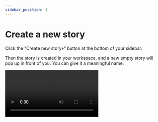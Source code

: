 ```yaml
---
sidebar_position: 1
---
```



# Create a new story



Click the "Create new story`+`" button at the bottom of your sidebar.


Then the story is created in your workspace, and a new empty story will pop up in front of you. You can give it a meaningful name.


<video src='/img/tutorial/create-story.mp4' controls />


## Ask a new question


:::info

For asking a question in Tellery, you need to [configure a database](/docs/how-to-use/configure-database) first.

:::


Type `/` to bring up your menu of content options. Go ahead and choose "Question", then a question block will appear in the story. You can edit the name of the question.


### Edit SQL



When a new question is created, Tellery will automatically open a question editor. Start writing your SQL there.


Click the "Edit SQL`<>`" on the bottom right of any existing question block to bring up its SQL in the question editor.


### Execute SQL


You can click the "Execute▶️" button in the question editor to submit a SQL to Tellery. Tellery will query the data warehouse, fetch the result back, and visualize it.


###  Change the visualization


The default visualization type is `table`. To change the visualization, just click the "Visualization options📊" button on the upper right of your question editor.


Or, click the "Visualization options📊" on the bottom right of the question block.


<video src='/img/tutorial/create-story.mp4' controls />


## Add some narratives


Besides the question block, you can also insert a narrative block by simply typing the `/` command.


Here’s a list of basic blocks in Tellery:


* Text
* Header
* Image
* Bulleted list
* Toggle list
* Checked list
* Separator
* Quote



Tellery provides [markdown](/docs/how-to-use/shortcut#markdown-styling) syntax you're familiar with to add your narratives. The typing experience is simple. You can put your relevant explanations to visualization, making it possible for stakeholders to understand your story.



### Drag and drop


<video src='/img/tutorial/create-story.mp4' controls/>



Any text or chart in a story can be dragged wherever you want it.


Move your mouse to the block and the `⋮⋮` icon will appear to the left of it. You can drag and drop the block by holding this handle.



### Arrange the layout


To resize a question block, you can drag the right or bottom edges of it.


Drag-and-dropping a block to the right side of another creates columns. Hovering over the space between columns, you will see a separator. Drag and drop the separator to resize its width.


Change the width of a story from the upper right `•••` menu on your story. Making a story "Full-width" will allow you to put more content horizontally.
